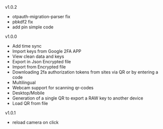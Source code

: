 v1.0.2
- otpauth-migration-parser fix
- pbkdf2 fix
- add pin simple code

v1.0.0
- Add time sync
- Import keys from Google 2FA APP 
- View clean data and keys 
- Export in Json Encrypted file
- Import from Encrypted file
- Downloading 2fa authorization tokens from sites via QR or by entering a code 
- Multilingual 
- Webcam support for scanning qr-codes 
- Desktop/Mobile 
- Generation of a single QR to export a RAW key to another device
- Load QR from file

v1.0.1
- reload camera on click
